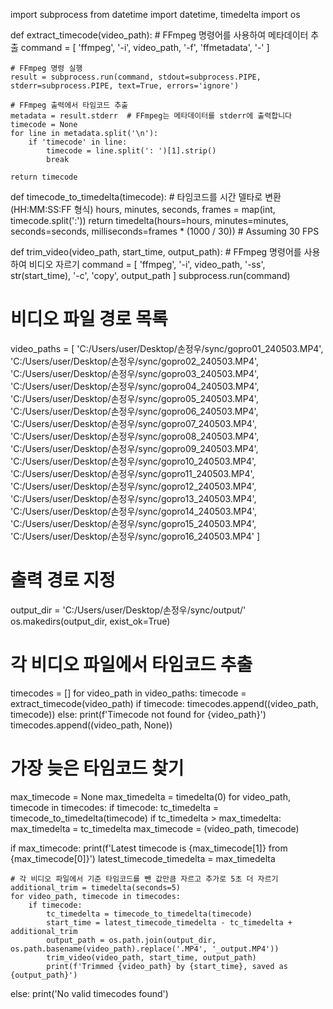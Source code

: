 import subprocess
from datetime import datetime, timedelta
import os

def extract_timecode(video_path):
    # FFmpeg 명령어를 사용하여 메타데이터 추출
    command = [
        'ffmpeg',
        '-i', video_path,
        '-f', 'ffmetadata',
        '-'
    ]

    # FFmpeg 명령 실행
    result = subprocess.run(command, stdout=subprocess.PIPE, stderr=subprocess.PIPE, text=True, errors='ignore')

    # FFmpeg 출력에서 타임코드 추출
    metadata = result.stderr  # FFmpeg는 메타데이터를 stderr에 출력합니다
    timecode = None
    for line in metadata.split('\n'):
        if 'timecode' in line:
            timecode = line.split(': ')[1].strip()
            break

    return timecode

def timecode_to_timedelta(timecode):
    # 타임코드를 시간 델타로 변환 (HH:MM:SS:FF 형식)
    hours, minutes, seconds, frames = map(int, timecode.split(':'))
    return timedelta(hours=hours, minutes=minutes, seconds=seconds, milliseconds=frames * (1000 / 30))  # Assuming 30 FPS

def trim_video(video_path, start_time, output_path):
    # FFmpeg 명령어를 사용하여 비디오 자르기
    command = [
        'ffmpeg',
        '-i', video_path,
        '-ss', str(start_time),
        '-c', 'copy',
        output_path
    ]
    subprocess.run(command)

# 비디오 파일 경로 목록
video_paths = [
    'C:/Users/user/Desktop/손정우/sync/gopro01_240503.MP4',
    'C:/Users/user/Desktop/손정우/sync/gopro02_240503.MP4',
    'C:/Users/user/Desktop/손정우/sync/gopro03_240503.MP4',
    'C:/Users/user/Desktop/손정우/sync/gopro04_240503.MP4',
    'C:/Users/user/Desktop/손정우/sync/gopro05_240503.MP4',
    'C:/Users/user/Desktop/손정우/sync/gopro06_240503.MP4',
    'C:/Users/user/Desktop/손정우/sync/gopro07_240503.MP4',
    'C:/Users/user/Desktop/손정우/sync/gopro08_240503.MP4',
    'C:/Users/user/Desktop/손정우/sync/gopro09_240503.MP4',
    'C:/Users/user/Desktop/손정우/sync/gopro10_240503.MP4',
    'C:/Users/user/Desktop/손정우/sync/gopro11_240503.MP4',
    'C:/Users/user/Desktop/손정우/sync/gopro12_240503.MP4',
    'C:/Users/user/Desktop/손정우/sync/gopro13_240503.MP4',
    'C:/Users/user/Desktop/손정우/sync/gopro14_240503.MP4',
    'C:/Users/user/Desktop/손정우/sync/gopro15_240503.MP4',
    'C:/Users/user/Desktop/손정우/sync/gopro16_240503.MP4'
]

# 출력 경로 지정
output_dir = 'C:/Users/user/Desktop/손정우/sync/output/'
os.makedirs(output_dir, exist_ok=True)

# 각 비디오 파일에서 타임코드 추출
timecodes = []
for video_path in video_paths:
    timecode = extract_timecode(video_path)
    if timecode:
        timecodes.append((video_path, timecode))
    else:
        print(f'Timecode not found for {video_path}')
        timecodes.append((video_path, None))

# 가장 늦은 타임코드 찾기
max_timecode = None
max_timedelta = timedelta(0)
for video_path, timecode in timecodes:
    if timecode:
        tc_timedelta = timecode_to_timedelta(timecode)
        if tc_timedelta > max_timedelta:
            max_timedelta = tc_timedelta
            max_timecode = (video_path, timecode)

if max_timecode:
    print(f'Latest timecode is {max_timecode[1]} from {max_timecode[0]}')
    latest_timecode_timedelta = max_timedelta

    # 각 비디오 파일에서 기준 타임코드를 뺀 값만큼 자르고 추가로 5초 더 자르기
    additional_trim = timedelta(seconds=5)
    for video_path, timecode in timecodes:
        if timecode:
            tc_timedelta = timecode_to_timedelta(timecode)
            start_time = latest_timecode_timedelta - tc_timedelta + additional_trim
            output_path = os.path.join(output_dir, os.path.basename(video_path).replace('.MP4', '_output.MP4'))
            trim_video(video_path, start_time, output_path)
            print(f'Trimmed {video_path} by {start_time}, saved as {output_path}')
else:
    print('No valid timecodes found')
